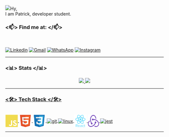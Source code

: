 ##
</a> <img src="https://emojis.slackmojis.com/emojis/images/1531849430/4246/blob-sunglasses.gif?1531849430" width="15px">Hy,<br/> I am Patrick, developer student.</h1>

### <📫> Find me at: </📫>
<br/> 

[![Linkedin](	https://img.shields.io/badge/LinkedIn-0077B5?style=for-the-badge&logo=linkedin&logoColor=white)](https://www.linkedin.com/in/patrickbastosdeveloper/)
[![Gmail](https://img.shields.io/badge/Gmail-D14836?style=for-the-badge&logo=gmail&logoColor=white&link=mailto:patrickbastosc@gmail.com)](mailto:patrickbastosc@gmail.com)
[![WhatsApp](https://img.shields.io/badge/WhatsApp-25D366?style=for-the-badge&logo=whatsapp&logoColor=white)](http://api.whatsapp.com/send?1=pt_BR&phone=5524992641930)
[![Instagram](https://img.shields.io/badge/Instagram-E4405F?style=for-the-badge&logo=instagram&logoColor=white)](https://www.instagram.com/patrickbastosc/)
<!-- or...
<img src="https://vignette.wikia.nocookie.net/harrypotter/images/a/a8/Hedwig_1994.gif/revision/latest/scale-to-width-down/241?cb=20140912134905" width="215px">  -->

---
### <📊> Stats </📊>
<div align="center">
<a href="https://github.com/PatrickBastosDeveloper">
   <img height="165em" src="https://github-readme-stats.vercel.app/api?username=PatrickBastosDeveloper&show_icons=true&theme=radical"/>
   <img height="165em" src="https://github-readme-stats.vercel.app/api/top-langs/?username=PatrickBastosDeveloper&layout=compact&langs_count=7&theme=radical"/>
</div>
   
---
### <🛠> Tech Stack </🛠>
   
<div style='display: inline_block'><br>
   <img align="center" alt="Js" height="40" width="40" src="https://raw.githubusercontent.com/devicons/devicon/master/icons/javascript/javascript-plain.svg">
   <img align="center" alt="HTML" height="40" width="40" src="https://raw.githubusercontent.com/devicons/devicon/master/icons/html5/html5-original.svg">
   <img align="center" alt="CSS" height="40" width="40" src="https://raw.githubusercontent.com/devicons/devicon/master/icons/css3/css3-original.svg">
   <img align="center" alt="git" width="40" height="40" src="https://www.vectorlogo.zone/logos/git-scm/git-scm-icon.svg"/>
   <img align="center" alt="linux" width="40" height="40" src="https://cdn-icons-png.flaticon.com/512/518/518713.png" />
<!--     <img align="right" src="https://raw.githubusercontent.com/rahul-jha98/rahul-jha98/main/techstack.gif" width="155px"/> -->
   <img align="center" alt="react" width="40" height="40" src="https://raw.githubusercontent.com/devicons/devicon/master/icons/react/react-original-wordmark.svg"/>
   <img align="center" alt="redux" width="35" height="40" src="https://raw.githubusercontent.com/devicons/devicon/master/icons/redux/redux-original.svg"/>   
   <img align="center" alt="jest" width="40" height="40"src="https://www.vectorlogo.zone/logos/jestjsio/jestjsio-icon.svg"/>
</div>

---


